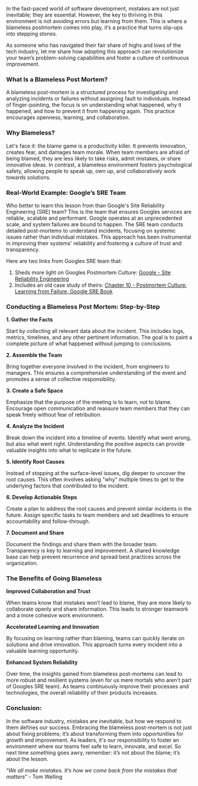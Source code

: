 
In the fast-paced world of software development, mistakes are not just inevitable; they are essential. However, the key to thriving in this environment is not avoiding errors but learning from them. This is where a blameless postmortem comes into play, it’s a practice that turns slip-ups into stepping stones.

As someone who has navigated their fair share of highs and lows of the tech industry, let me share how adopting this approach can revolutionize your team’s problem-solving capabilities and foster a culture of continuous improvement.

### What Is a Blameless Post Mortem?

A blameless post-mortem is a structured process for investigating and analyzing incidents or failures without assigning fault to individuals. Instead of finger-pointing, the focus is on understanding what happened, why it happened, and how to prevent it from happening again. This practice encourages openness, learning, and collaboration.

### Why Blameless?

Let's face it: the blame game is a productivity killer. It prevents innovation, creates fear, and damages team morale. When team members are afraid of being blamed, they are less likely to take risks, admit mistakes, or share innovative ideas. In contrast, a blameless environment fosters psychological safety, allowing people to speak up, own up, and collaboratively work towards solutions.

### Real-World Example: Google’s SRE Team

Who better to learn this lesson from than Google's Site Reliability Engineering (SRE) team? This is the team that ensures Googles services are reliable, scalable and performant. Google operates at an unprecedented scale, and system failures are bound to happen. The SRE team conducts detailed post-mortems to understand incidents, focusing on systemic issues rather than individual mistakes. This approach has been instrumental in improving their systems' reliability and fostering a culture of trust and transparency.

Here are two links from Googles SRE team that:

1. Sheds more light on Googles Postmortem Culture: [Google - Site Reliability Engineering](https://sre.google/sre-book/postmortem-culture/)
2. Includes an old case study of theirs: [Chapter 10 - Postmortem Culture: Learning from Failure, Google SRE Book](https://sre.google/workbook/postmortem-culture/)

### Conducting a Blameless Post Mortem: Step-by-Step

**1. Gather the Facts**

Start by collecting all relevant data about the incident. This includes logs, metrics, timelines, and any other pertinent information. The goal is to paint a complete picture of what happened without jumping to conclusions.

**2. Assemble the Team**

Bring together everyone involved in the incident, from engineers to managers. This ensures a comprehensive understanding of the event and promotes a sense of collective responsibility.

**3. Create a Safe Space**

Emphasize that the purpose of the meeting is to learn, not to blame. Encourage open communication and reassure team members that they can speak freely without fear of retribution.

**4. Analyze the Incident**

Break down the incident into a timeline of events. Identify what went wrong, but also what went right. Understanding the positive aspects can provide valuable insights into what to replicate in the future.

**5. Identify Root Causes**

Instead of stopping at the surface-level issues, dig deeper to uncover the root causes. This often involves asking "why" multiple times to get to the underlying factors that contributed to the incident.

**6. Develop Actionable Steps**

Create a plan to address the root causes and prevent similar incidents in the future. Assign specific tasks to team members and set deadlines to ensure accountability and follow-through.

**7. Document and Share**

Document the findings and share them with the broader team. Transparency is key to learning and improvement. A shared knowledge base can help prevent recurrence and spread best practices across the organization.

### The Benefits of Going Blameless

**Improved Collaboration and Trust**

When teams know that mistakes won’t lead to blame, they are more likely to collaborate openly and share information. This leads to stronger teamwork and a more cohesive work environment.

**Accelerated Learning and Innovation**

By focusing on learning rather than blaming, teams can quickly iterate on solutions and drive innovation. This approach turns every incident into a valuable learning opportunity.

**Enhanced System Reliability**

Over time, the insights gained from blameless post-mortems can lead to more robust and resilient systems (even for us mere mortals who aren't part of Googles SRE team). As teams continuously improve their processes and technologies, the overall reliability of their products increases.

### Conclusion:

In the software industry, mistakes are inevitable, but how we respond to them defines our success. Embracing the blameless post-mortem is not just about fixing problems; it’s about transforming them into opportunities for growth and improvement. As leaders, it's our responsibility to foster an environment where our teams feel safe to learn, innovate, and excel. So next time something goes awry, remember: it’s not about the blame; it’s about the lesson.

“_We all make mistakes. It’s how we come back from the mistakes that matters_” - Tom Welling